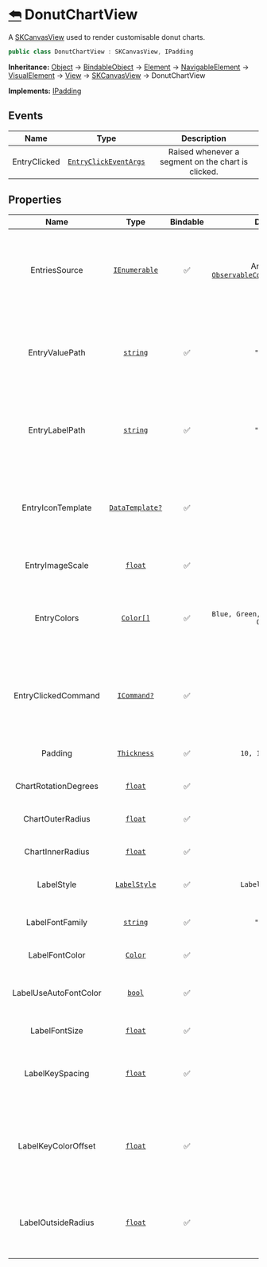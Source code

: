 ﻿# [⮪](README.md) DonutChartView
A [SKCanvasView](https://github.com/mono/SkiaSharp/blob/main/source/SkiaSharp.Views.Maui/SkiaSharp.Views.Maui.Controls/SKCanvasView.cs) used to render customisable donut charts.

```C#
public class DonutChartView : SKCanvasView, IPadding
```

**Inheritance:** [Object](https://learn.microsoft.com/en-us/dotnet/api/system.object?view=net-8.0) -> [BindableObject](https://learn.microsoft.com/en-us/dotnet/api/microsoft.maui.controls.bindableobject?view=net-maui-8.0) -> [Element](https://learn.microsoft.com/en-us/dotnet/api/microsoft.maui.controls.element?view=net-maui-8.0) -> [NavigableElement](https://learn.microsoft.com/en-us/dotnet/api/microsoft.maui.controls.navigableelement?view=net-maui-8.0) -> [VisualElement](https://learn.microsoft.com/en-us/dotnet/api/microsoft.maui.controls.visualelement?view=net-maui-8.0) -> [View](https://learn.microsoft.com/en-us/dotnet/api/microsoft.maui.controls.view?view=net-maui-8.0) -> [SKCanvasView](https://github.com/mono/SkiaSharp/blob/main/source/SkiaSharp.Views.Maui/SkiaSharp.Views.Maui.Controls/SKCanvasView.cs) -> DonutChartView

**Implements:** [IPadding](https://learn.microsoft.com/en-us/dotnet/api/microsoft.maui.ipadding?view=net-maui-8.0)

## Events
| Name | Type | Description |
|:-:|:-:|:-:|
| EntryClicked | [`EntryClickEventArgs`](EntryClickEventArgs.md) | Raised whenever a segment on the chart is clicked. |

## Properties
| Name | Type | Bindable | Default | Description |
|:-:|:-:|:-:|:-:|:-:|
| EntriesSource | [`IEnumerable`](https://learn.microsoft.com/en-us/dotnet/api/system.collections.ienumerable?view=net-8.0) | ✅ | An empty [`ObservableCollection<object>`](https://learn.microsoft.com/en-us/dotnet/api/system.collections.objectmodel.observablecollection-1?view=net-8.0) | The source of entry data to be used for rendering the chart. It is expected that these entries be some sort of class with value and label properties. |
| EntryValuePath | [`string`](https://learn.microsoft.com/en-us/dotnet/api/system.string?view=net-8.0) | ✅ | `"Value"` | The path of the value property (expected to be of type [`float`](https://learn.microsoft.com/en-us/dotnet/csharp/language-reference/builtin-types/floating-point-numeric-types#:~:text=.NET%20type-,float,-%C2%B11.5%20x%2010)) to be used for determining each entry's segment size. |
| EntryLabelPath | [`string`](https://learn.microsoft.com/en-us/dotnet/api/system.string?view=net-8.0) | ✅ | `"Label"` | The path of the label property (expected to be of type [`string`](https://learn.microsoft.com/en-us/dotnet/api/system.string?view=net-8.0)) to be used for a friendly display for each entry. |
| EntryIconTemplate | [`DataTemplate?`](https://learn.microsoft.com/en-us/dotnet/api/microsoft.maui.controls.datatemplate?view=net-maui-8.0) | ✅ | `null` | The template to be used for rendering the image for each data entry. This template's resulting view is expected to be a [`FileImageSource`](https://learn.microsoft.com/en-us/dotnet/api/microsoft.maui.controls.fileimagesource?view=net-maui-8.0). |
| EntryImageScale | [`float`](https://learn.microsoft.com/en-us/dotnet/csharp/language-reference/builtin-types/floating-point-numeric-types#:~:text=.NET%20type-,float,-%C2%B11.5%20x%2010) | ✅ | `0.1f` | The scale to apply to the rendered entry image. |
| EntryColors | [`Color[]`](https://learn.microsoft.com/en-us/dotnet/api/microsoft.maui.graphics.color?view=net-maui-8.0) | ✅ |  `Blue, Green, Yellow, Purple, Orange` | The colors to use for representing each data entry on the chart. These colors will loop if there are more entries than colors. |
| EntryClickedCommand | [`ICommand?`](https://learn.microsoft.com/en-us/dotnet/api/system.windows.input.icommand?view=net-8.0) | ✅ | `null` | The command to be invoked when an entry is clicked. This command will receive an `object` parameter which represents the clicked entry. |
| Padding | [`Thickness`](https://learn.microsoft.com/en-us/dotnet/api/microsoft.maui.thickness?view=net-maui-8.0) | ✅ | `10, 10, 10, 10` | The padding applied to the entire view. |
| ChartRotationDegrees | [`float`](https://learn.microsoft.com/en-us/dotnet/csharp/language-reference/builtin-types/floating-point-numeric-types#:~:text=.NET%20type-,float,-%C2%B11.5%20x%2010) | ✅ | `90f` | The rotation offset to be applied to the chart. |
| ChartOuterRadius | [`float`](https://learn.microsoft.com/en-us/dotnet/csharp/language-reference/builtin-types/floating-point-numeric-types#:~:text=.NET%20type-,float,-%C2%B11.5%20x%2010) | ✅ | `250f` | The radius of the outside ring of the chart. |
| ChartInnerRadius | [`float`](https://learn.microsoft.com/en-us/dotnet/csharp/language-reference/builtin-types/floating-point-numeric-types#:~:text=.NET%20type-,float,-%C2%B11.5%20x%2010) | ✅ | `125f` | The radius of the inside ring of the chart. |
| LabelStyle | [`LabelStyle`](/LabelStyle.md) | ✅ | `LabelStyle.Key` | The style in which to display labels on the chart. |
| LabelFontFamily | [`string`](https://learn.microsoft.com/en-us/dotnet/api/system.string?view=net-8.0) | ✅ | `"Arial"` | The system font family to be used for rendering label text. |
| LabelFontColor | [`Color`](https://learn.microsoft.com/en-us/dotnet/api/microsoft.maui.graphics.color?view=net-maui-8.0) | ✅ |  `White` | The color used for rendering label text. |
| LabelUseAutoFontColor | [`bool`](https://learn.microsoft.com/en-us/dotnet/csharp/language-reference/builtin-types/bool) | ✅ |  `false` | Determines if each entry's color will be used to render the corresponding label text or not. |
| LabelFontSize | [`float`](https://learn.microsoft.com/en-us/dotnet/csharp/language-reference/builtin-types/floating-point-numeric-types#:~:text=.NET%20type-,float,-%C2%B11.5%20x%2010) | ✅ | `20f` | The size used for rendering label text. |
| LabelKeySpacing | [`float`](https://learn.microsoft.com/en-us/dotnet/csharp/language-reference/builtin-types/floating-point-numeric-types#:~:text=.NET%20type-,float,-%C2%B11.5%20x%2010) | ✅ | `10f` | The amount of vertical spacing between each label when `LabelStyle` is set to `LabelStyle.Key`. |
| LabelKeyColorOffset | [`float`](https://learn.microsoft.com/en-us/dotnet/csharp/language-reference/builtin-types/floating-point-numeric-types#:~:text=.NET%20type-,float,-%C2%B11.5%20x%2010) | ✅ | `20f` | The amount of horizontal spacing between each label and its corresponding color when `LabelStyle` is set to `LabelStyle.Key`. |
| LabelOutsideRadius | [`float`](https://learn.microsoft.com/en-us/dotnet/csharp/language-reference/builtin-types/floating-point-numeric-types#:~:text=.NET%20type-,float,-%C2%B11.5%20x%2010) | ✅ | `50f` | The radius from the `ChartOuterRadius` where entry labels will be rendered when `LabelStyle` is set to `LabelStyle.Outside`. |
